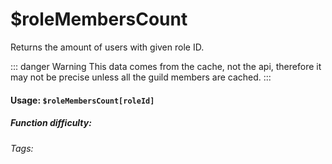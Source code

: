 # $roleMembersCount
Returns the amount of users with given role ID.

::: danger Warning
This data comes from the cache, not the api, therefore it may not be precise unless all the guild members are cached.
:::

#### Usage: `$roleMembersCount[roleId]`

##### Function difficulty: <Badge type="tip" text="Easy" vertical="middle" /> 
###### Tags: <Badge type="tip" text="role" vertical="middle" /> <Badge type="tip" text="members" vertical="middle" /> <Badge type="tip" text="count" vertical="middle" />